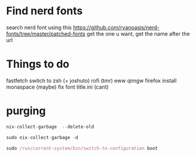# Find nerd fonts
search nerd font using this
https://github.com/ryanoasis/nerd-fonts/tree/master/patched-fonts
get the one u want, get the name after the url

# Things to do
fastfetch
switch to zsh (+ joshuto)
rofi (tmr)
eww
qimgw
firefox
install monaspace (maybe)
fix font title.ini (cant)

# purging
```nix
nix-collect-garbage  --delete-old

sudo nix-collect-garbage -d

sudo /run/current-system/bin/switch-to-configuration boot
```